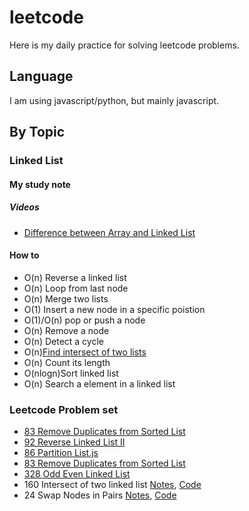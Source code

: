 # leetcode

Here is my daily practice for solving leetcode problems.
## Language
I am using javascript/python, but mainly javascript.

## By Topic

### Linked List 
#### My study note
##### Videos
* [Difference between Array and Linked List](https://www.youtube.com/watch?v=lC-yYCOnN8Q)

#### How to
* O(n) Reverse a linked list
* O(n) Loop from last node
* O(n) Merge two lists
* O(1) Insert a new node in a specific poistion
* O(1)/O(n) pop or push a node
* O(n) Remove a node
* O(n) Detect a cycle
* O(n)[Find intersect of two lists](https://bebest.gitbook.io/leetcode/160.-intersect-of-two-linked-list)
* O(n) Count its length
* O(nlogn)Sort linked list
* O(n) Search a element in a linked list 
### Leetcode Problem set
* [83 Remove Duplicates from Sorted List](https://github.com/skyying/leetcode/blob/master/83_Remove_Duplicates_from_Sorted_List.js)
* [92 Reverse Linked List II](https://github.com/skyying/leetcode/blob/master/92_Reverse_Linked_List_II.js)
* [86 Partition List.js](https://github.com/skyying/leetcode/blob/master/86_Partition_List.js)
* [83 Remove Duplicates from Sorted List](https://github.com/skyying/leetcode/blob/master/83_Remove_Duplicates_from_Sorted_List.js)
* [328 Odd Even Linked List](https://github.com/skyying/leetcode/blob/master/328_Odd_Even_Linked_List.js)
* 160 Intersect of two linked list [Notes](https://bebest.gitbook.io/leetcode/160.-intersect-of-two-linked-list), [Code](https://github.com/skyying/leetcode/blob/master/linked%20list/160_Intersection_of_Two_Linked_Lists.js)
* 24 Swap Nodes in Pairs [Notes](https://bebest.gitbook.io/leetcode/24.-swap-nodes-in-pairs), [Code](https://github.com/skyying/leetcode/blob/master/linked%20list/24_Swap_Nodes_in_Pairs.js)



